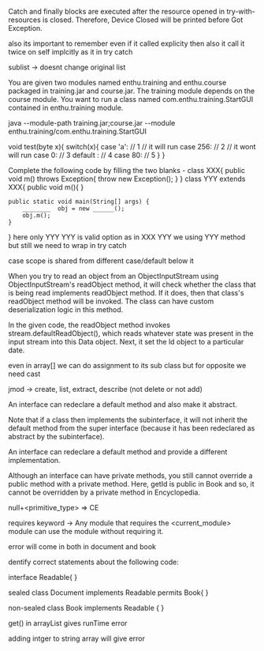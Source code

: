 Catch and finally blocks are executed after the resource opened in try-with-resources is closed. Therefore, Device Closed will be printed before Got Exception.

also its important to remember even if it called explicity then also it call it twice on self implcitly as it in try catch


sublist -> doesnt change original list




You are given two modules named enthu.training and  enthu.course packaged in training.jar and course.jar. The training module depends on the course module. You want to run a class named com.enthu.training.StartGUI contained in enthu.training module.


java --module-path training.jar;course.jar --module enthu.training/com.enthu.training.StartGUI





void test(byte x){
   switch(x){
      case 'a':   // 1 // it will run
      case 256:   // 2 // it wont will run 
      case 0:     // 3
      default :   // 4
      case 80:    // 5
   }
}





Complete the following code by filling the two blanks -
class XXX{
    public void m() throws Exception{
        throw new Exception();
    }
}
class YYY extends XXX{
    public void m(){ }
    
    public static void main(String[] args) {
        ________  obj = new ______();
        obj.m();
    }
}
here only YYY YYY is valid option
as in XXX YYY we using YYY method but still we need to wrap in try catch   



case scope is shared from different case/default below it




When you try to read an object from an ObjectInputStream using ObjectInputStream's readObject method, it will check whether the class that is being read implements readObject method. If it does, then that class's readObject method will be invoked. The class can have custom deserialization logic in this method.

In the given code, the readObject method invokes stream.defaultReadObject(), which reads whatever state was present in the input stream into this Data object. Next, it set the ld object to a particular date.




even in array[] we can do assignment to its sub class
but for opposite we need cast



jmod -> create, list, extract, describe  (not delete or not add)



An interface can redeclare a default method and also make it abstract.

Note that if a class then implements the subinterface, it will not inherit the default method from the super interface (because it has been redeclared as abstract by the subinterface).


An interface can redeclare a default method and provide a different implementation.





Although an interface can have private methods, you still cannot override a public method with a private method. Here, getId is public in Book and so, it cannot be overridden by a private method in Encyclopedia.




null+<primitive_type> => CE





requires keyword -> Any module that requires the <current_module> module can use the <transitive> module without requiring it.




error will come in both in document and book

dentify correct statements about the following code:

interface Readable{ }

sealed class Document implements Readable permits Book{ }

non-sealed class Book implements Readable { }



get() in arrayList gives runTime error




adding intger to string array will give error



